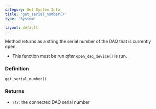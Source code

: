 ```yaml
---
category: Get System Info
title: 'get_serial_number()'
type: 'System'

layout: default
---
```


Method returns as a string the serial number of the DAQ that is currently open.

* This function must be run *after* `open_daq_device()` is run.

### Definition 

```python
get_serial_number()
```

### Returns

* `str`: the connected DAQ serial number